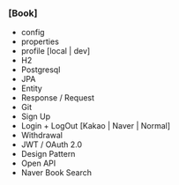 ### [Book] 

- config
- properties
- profile [local | dev]
- H2
- Postgresql
- JPA
- Entity
- Response / Request
- Git
- Sign Up
- Login + LogOut [Kakao | Naver | Normal]
- Withdrawal
- JWT / OAuth 2.0
- Design Pattern
- Open API
- Naver Book Search